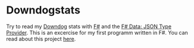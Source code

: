 # Downdogstats
Try to read my [Downdog](https://www.downdogapp.com/web) stats with [F#](https://fsharp.org/) and the [F# Data: JSON Type Provider](https://yukitos.github.io/FSharp.Data/library/JsonProvider.html).
This is an excercise for my first programm written in F#.
You can read about this project [here](https://simonschoof.com/post/first-steps-fsharp/).
